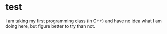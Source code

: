 # test
I am taking my first programming class (in C++) and have no idea what I am doing here, but figure better to try than not.
